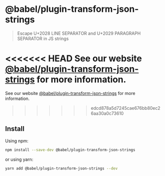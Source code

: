 # @babel/plugin-transform-json-strings

> Escape U+2028 LINE SEPARATOR and U+2029 PARAGRAPH SEPARATOR in JS strings

<<<<<<< HEAD
See our website [@babel/plugin-transform-json-strings](https://babeljs.io/docs/en/babel-plugin-transform-json-strings) for more information.
=======
See our website [@babel/plugin-transform-json-strings](https://babeljs.io/docs/babel-plugin-transform-json-strings) for more information.
>>>>>>> edcd878a5d7245cae676bb80ec26aa30a0c73610

## Install

Using npm:

```sh
npm install --save-dev @babel/plugin-transform-json-strings
```

or using yarn:

```sh
yarn add @babel/plugin-transform-json-strings --dev
```
